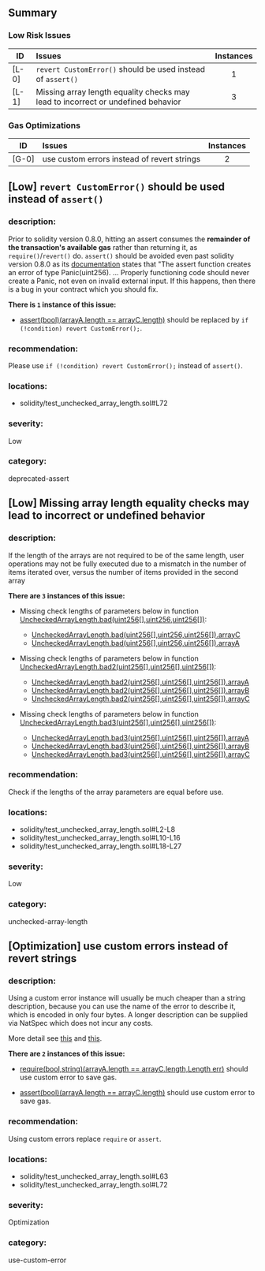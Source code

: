 ## Summary 

### Low Risk Issues

|ID|Issues|Instances|
|---|:---|:---:|
| [L-0] | `revert CustomError()` should be used instead of `assert()` | 1 |
| [L-1] | Missing array length equality checks may lead to incorrect or undefined behavior | 3 |


### Gas Optimizations

|ID|Issues|Instances|
|---|:---|:---:|
| [G-0] | use custom errors instead of revert strings | 2 |



## [Low] `revert CustomError()` should be used instead of `assert()`

### description:

Prior to solidity version 0.8.0, hitting an assert consumes the **remainder of the transaction's available gas** rather than returning it, as `require()`/`revert()` do. `assert()` should be avoided even past solidity version 0.8.0 as its [documentation](https://docs.soliditylang.org/en/v0.8.19/control-structures.html#panic-via-assert-and-error-via-require) states that "The assert function creates an error of type Panic(uint256). ... Properly functioning code should never create a Panic, not even on invalid external input. If this happens, then there is a bug in your contract which you should fix.



**There is `1` instance of this issue:**

- [assert(bool)(arrayA.length == arrayC.length)](solidity/test_unchecked_array_length.sol#L72) should be replaced by `if (!condition) revert CustomError();`.


### recommendation:

Please use `if (!condition) revert CustomError();` instead of `assert()`.


### locations:
- solidity/test_unchecked_array_length.sol#L72

### severity:
Low

### category:
deprecated-assert

## [Low] Missing array length equality checks may lead to incorrect or undefined behavior

### description:

If the length of the arrays are not required to be of the same length, user operations may not be fully executed due to a mismatch in the number of items iterated over, versus the number of items provided in the second array


**There are `3` instances of this issue:**

- Missing check lengths of parameters below in function [UncheckedArrayLength.bad(uint256[],uint256,uint256[])](solidity/test_unchecked_array_length.sol#L2-L8):
	- [UncheckedArrayLength.bad(uint256[],uint256,uint256[]).arrayC](solidity/test_unchecked_array_length.sol#L5)
	- [UncheckedArrayLength.bad(uint256[],uint256,uint256[]).arrayA](solidity/test_unchecked_array_length.sol#L3)

- Missing check lengths of parameters below in function [UncheckedArrayLength.bad2(uint256[],uint256[],uint256[])](solidity/test_unchecked_array_length.sol#L10-L16):
	- [UncheckedArrayLength.bad2(uint256[],uint256[],uint256[]).arrayA](solidity/test_unchecked_array_length.sol#L11)
	- [UncheckedArrayLength.bad2(uint256[],uint256[],uint256[]).arrayB](solidity/test_unchecked_array_length.sol#L12)
	- [UncheckedArrayLength.bad2(uint256[],uint256[],uint256[]).arrayC](solidity/test_unchecked_array_length.sol#L13)

- Missing check lengths of parameters below in function [UncheckedArrayLength.bad3(uint256[],uint256[],uint256[])](solidity/test_unchecked_array_length.sol#L18-L27):
	- [UncheckedArrayLength.bad3(uint256[],uint256[],uint256[]).arrayA](solidity/test_unchecked_array_length.sol#L19)
	- [UncheckedArrayLength.bad3(uint256[],uint256[],uint256[]).arrayB](solidity/test_unchecked_array_length.sol#L20)
	- [UncheckedArrayLength.bad3(uint256[],uint256[],uint256[]).arrayC](solidity/test_unchecked_array_length.sol#L21)


### recommendation:

Check if the lengths of the array parameters are equal before use.


### locations:
- solidity/test_unchecked_array_length.sol#L2-L8
- solidity/test_unchecked_array_length.sol#L10-L16
- solidity/test_unchecked_array_length.sol#L18-L27

### severity:
Low

### category:
unchecked-array-length

## [Optimization] use custom errors instead of revert strings

### description:

Using a custom error instance will usually be much cheaper than a string description, because you can use the name of the error to describe it, which is encoded in only four bytes. A longer description can be supplied via NatSpec which does not incur any costs.

More detail see [this](https://gist.github.com/0xxfu/712f7965446526f8c5bc53a91d97a215) and [this](https://docs.soliditylang.org/en/latest/control-structures.html#revert).


**There are `2` instances of this issue:**

- [require(bool,string)(arrayA.length == arrayC.length,Length err)](solidity/test_unchecked_array_length.sol#L63) should use custom error to save gas.

- [assert(bool)(arrayA.length == arrayC.length)](solidity/test_unchecked_array_length.sol#L72) should use custom error to save gas.


### recommendation:

Using custom errors replace `require` or `assert`.


### locations:
- solidity/test_unchecked_array_length.sol#L63
- solidity/test_unchecked_array_length.sol#L72

### severity:
Optimization

### category:
use-custom-error
